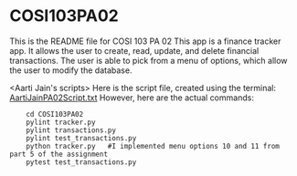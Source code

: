 # COSI103PA02
This is the README file for COSI 103 PA 02
This app is a finance tracker app. It allows the user to create, read, update, and delete financial transactions. 
The user is able to pick from a menu of options, which allow the user to modify the database. 

<Aarti Jain's scripts>
Here is the script file, created using the terminal:
[AartiJainPA02Script.txt](https://github.com/Aarti-Jain/COSI103PA02/files/8333384/AartiJainPA02Script.txt)
However, here are the actual commands:
``` cd desktop
    cd COSI103PA02
    pylint tracker.py
    pylint transactions.py
    pylint test_transactions.py
    python tracker.py   #I implemented menu options 10 and 11 from part 5 of the assignment 
    pytest test_transactions.py
```
